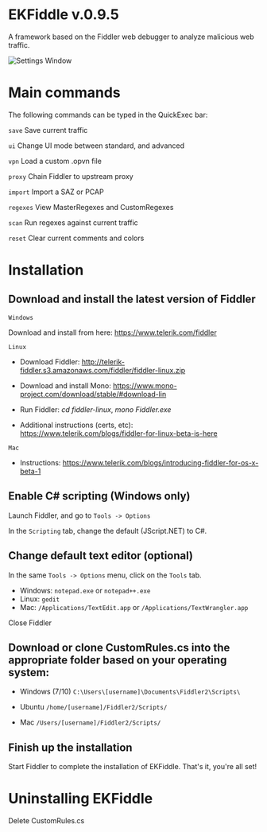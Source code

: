 # EKFiddle v.0.9.5

A framework based on the Fiddler web debugger to analyze malicious web traffic.

![Settings Window](https://github.com/malwareinfosec/EKFiddle/blob/master/Screenshots/ekfiddle_main.png)

# Main commands

The following commands can be typed in the QuickExec bar:

  `save` Save current traffic

  `ui` Change UI mode between standard, and advanced

  `vpn` Load a custom .opvn file

  `proxy` Chain Fiddler to upstream proxy

  `import` Import a SAZ or PCAP

  `regexes` View MasterRegexes and CustomRegexes

  `scan` Run regexes against current traffic

  `reset` Clear current comments and colors

# Installation

## Download and install the latest version of Fiddler

`Windows`

Download and install from here: https://www.telerik.com/fiddler

`Linux`

* Download Fiddler: http://telerik-fiddler.s3.amazonaws.com/fiddler/fiddler-linux.zip

* Download and install Mono: https://www.mono-project.com/download/stable/#download-lin

* Run Fiddler: *cd fiddler-linux*, *mono Fiddler.exe*

* Additional instructions (certs, etc): https://www.telerik.com/blogs/fiddler-for-linux-beta-is-here

`Mac`

* Instructions: https://www.telerik.com/blogs/introducing-fiddler-for-os-x-beta-1

## Enable C# scripting (Windows only)

Launch Fiddler, and go to `Tools -> Options`

In the `Scripting` tab, change the default (JScript.NET) to C#. 

## Change default text editor (optional)

In the same `Tools -> Options` menu, click on the `Tools` tab.

* Windows: `notepad.exe` or `notepad++.exe`
* Linux: `gedit`
* Mac: `/Applications/TextEdit.app` or `/Applications/TextWrangler.app`

Close Fiddler

## Download or clone CustomRules.cs into the appropriate folder based on your operating system:

* Windows (7/10) `C:\Users\[username]\Documents\Fiddler2\Scripts\`

* Ubuntu `/home/[username]/Fiddler2/Scripts/`

* Mac `/Users/[username]/Fiddler2/Scripts/`

## Finish up the installation

Start Fiddler to complete the installation of EKFiddle. That's it, you're all set!

# Uninstalling EKFiddle

Delete CustomRules.cs
